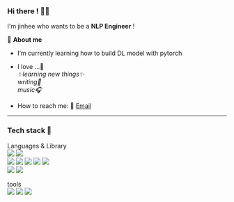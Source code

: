 
### Hi there ! 🙋‍♀️ 
I'm jinhee who wants to be a **NLP Engineer** !   

🌈 **About me**  
* I’m currently learning how to build DL model with pytorch   
 
* I love ...🥰    
_✨learning new things✨_   
_writing📝_  
_music🎧_  

* How to reach me: 📧 [Email](oao3398@gmail.com)  
               
* * *

### Tech stack 🌱
Languages & Library   
<img src="https://img.shields.io/badge/Python-3776AB?style=flat-square&logo=Python&logoColor=white" />
<img src="https://img.shields.io/badge/C-A8B9CC?style=flat-square&logo=C&logoColor=white" />   
<img src="https://img.shields.io/badge/Numpy-013243?style=flat-square&logo=Numpy&logoColor=white" />
<img src="https://img.shields.io/badge/Pandas-150458?style=flat-square&logo=Pandas&logoColor=white" />
<img src="https://img.shields.io/badge/TensorFlow-FF6F00?style=flat-square&logo=TensorFlow&logoColor=white" />
<img src="https://img.shields.io/badge/PyTorch-EE4C2C?style=flat-square&logo=PyTorch&logoColor=white" />
<img src="https://img.shields.io/badge/Keras-D00000?style=flat-square&logo=Keras&logoColor=white" />   
<img src="https://img.shields.io/badge/MySQL-4479A1?style=flat-square&logo=MySQL&logoColor=white" />
<img src="https://img.shields.io/badge/Flask-000000?style=flat-square&logo=Flask&logoColor=white" />
  

tools   
<img src="https://img.shields.io/badge/Git-F05032?style=flat-square&logo=Git&logoColor=white" />
<img src="https://img.shields.io/badge/GitHub-181717?style=flat-square&logo=GitHub&logoColor=white" />
<img src="https://img.shields.io/badge/Notion-000000?style=flat-square&logo=Notion&logoColor=white" />




<!--
**zzhenxi/zzhenxi** is a ✨ _special_ ✨ repository because its `README.md` (this file) appears on your GitHub profile.

Here are some ideas to get you started:

- 🔭 I’m currently working on ...
- 🌱 I’m currently learning ...
- 👯 I’m looking to collaborate on ...
- 🤔 I’m looking for help with ...
- 💬 Ask me about ...
- 📫 How to reach me: ...
- 😄 Pronouns: ...
- ⚡ Fun fact: ...
-->
